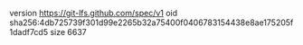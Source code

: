 version https://git-lfs.github.com/spec/v1
oid sha256:4db725739f301d99e2265b32a75400f0406783154438e8ae175205f1dadf7cd5
size 6637
